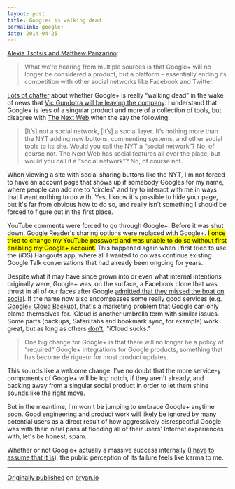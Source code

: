 ```yaml
---
layout: post
title: Google+ is walking dead
permalink: google+
date: 2014-04-25
---
```


[Alexia Tsotsis and Matthew Panzarino](http://techcrunch.com/2014/04/24/google-is-walking-dead/):

> What we’re hearing from multiple sources is that Google+ will no longer be considered a product, but a platform – essentially ending its competition with other social networks like Facebook and Twitter.

[Lots of chatter](http://bits.blogs.nytimes.com/2012/03/06/google-defending-google-plus-shares-usage-numbers/) about whether Google+ is really “walking dead” in the wake of news that [Vic Gundotra will be leaving the company](http://techcrunch.com/2014/04/24/vic-gundotra-the-father-of-google-is-leaving-google-after-8-years/).  I understand that Google+ is less of a singular product and more of a collection of tools, but disagree with [The Next Web](http://thenextweb.com/socialmedia/2012/03/08/for-the-last-time-lets-all-say-it-together-google-is-not-a-social-network/) when the say the following:

> [It’s] not a social network, [it’s] a social layer. It’s nothing more than the NYT adding new buttons, commenting systems, and other social tools to its site. Would you call the NYT a “social network”? No, of course not. The Next Web has social features all over the place, but would you call it a “social network”? No, of course not.

When viewing a site with social sharing buttons like the NYT, I'm not forced to have an account page that shows up if somebody Googles for my name, where people can add me to “circles” and try to interact with me in ways that I want nothing to do with. Yes, I know it's possible to hide your page, but it's far from obvious how to do so, and really isn't something I should be forced to figure out in the first place.

YouTube comments were forced to go through Google+. Before it was shut down, Google Reader's sharing options were replaced with Google+. <mark>I once tried to change my YouTube password and was unable to do so without first enabling my Google+ account.</mark> This happened again when I first tried to use the (iOS) Hangouts app, where all I wanted to do was continue existing Google Talk conversations that had already been ongoing for years.

Despite what it may have since grown into or even what internal intentions originally were, Google+ was, on the surface, a Facebook clone that was thrust in all of our faces after Google [admitted that they missed the boat on social](http://venturebeat.com/2013/12/30/eric-schmidt-social-genomics/). If the name now also encompasses some really good services (e.g. [Google+ Cloud Backup](http://carpeaqua.com/2014/04/23/state-of-photo-sharing-2014/)), that's a marketing problem that Google can only blame themselves for. iCloud is another umbrella term with similar issues. Some parts (backups, Safari tabs and bookmark sync, for example) work great, but as long as others [don't](http://www.theverge.com/2013/3/26/4148628/why-doesnt-icloud-just-work), "iCloud sucks."

> One big change for Google+ is that there will no longer be a policy of “required” Google+ integrations for Google products, something that has become de rigueur for most product updates.

This sounds like a welcome change. I've no doubt that the more service-y components of Google+ will be top notch, if they aren't already, and backing away from a singular social product in order to let them shine sounds like the right move.

But in the meantime, I'm won't be jumping to embrace Google+ anytime soon. Good engineering and product work will likely be ignored by many potential users as a direct result of how aggressively disrespectful Google was with their initial pass at flooding all of their users' Internet experiences with, let's be honest, spam.

Whether or not Google+ actually a massive success internally ([I have to assume that it is](http://stratechery.com/2013/the-tragic-beauty-of-google/)), the public perception of its failure feels like karma to me.

---

[Originally published](http://bryan.io/post/83817782080/google-is-walking-dead-techcrunch) on [bryan.io](http://bryan.io)
